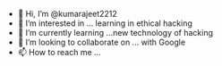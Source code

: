 - 👋 Hi, I’m @kumarajeet2212
- 👀 I’m interested in ... learning in ethical hacking
- 🌱 I’m currently learning ...new technology of hacking
- 💞️ I’m looking to collaborate on ... with Google
- 📫 How to reach me ...

<!---
kumarajeet2212/kumarajeet2212 is a ✨ special ✨ repository because its `README.md` (this file) appears on your GitHub profile.
You can click the Preview link to take a look at your changes.
--->
